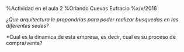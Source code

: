 %Actividad en el aula 2
%Orlando Cuevas Eufracio
%x/x/2016

*¿Que arquitectura le propondrias para poder realizar busquedas en las diferentes sedes?*


*Cual es la dinamica de esta empresa, es decir, cual es su proceso de compra/venta?
